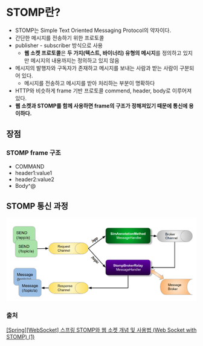 # STOMP란?

- STOMP는 Simple Text Oriented Messaging Protocol의 약자이다.
- 간단한 메시지를 전송하기 위한 프로토콜
- publisher - subscriber 방식으로 사용
    - **웹 소켓 프로토콜**은 **두 가지(텍스트, 바이너리) 유형의 메시지**를 정의하고 있지만 메시지의 내용까지는 정의하고 있지 않음
- 메시지의 발행자와 구독자가 존재하고 메시지를 보내는 사람과 받는 사람이 구분되어 있다.
    - 메시지를 전송하고 메시지를 받아 처리하는 부분이 명확하다
- HTTP와 비슷하게 frame 기반 프로토콜 commend, header, body로 이루어져 있다.
- **웹 소켓과 STOMP를 함께 사용하면 frame의 구조가 정해져있기 때문에 통신에 용이하다.**

## 장점


### STOMP frame 구조
- COMMAND
- header1:value1
- header2:value2
- Body^@

## STOMP 통신 과정

![alt text](image-7.png)



### 출처
<a href="https://growth-coder.tistory.com/157">[Spring][WebSocket] 스프링 STOMP와 웹 소켓 개념 및 사용법 (Web Socket with STOMP) (1)</a>